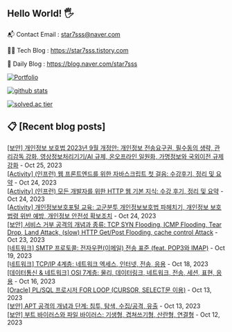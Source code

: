 ## Hello World! 🖐

📬 Contact Email : star7sss@naver.com

👨‍💻 Tech Blog : https://star7sss.tistory.com

🤪 Daily Blog : https://blog.naver.com/star7sss

[![Portfolio](https://img.shields.io/badge/Portfolio-%23000000.svg?style=for-the-badge&logo=firefox&logoColor=#FF7139)](https://fern-way-13f.notion.site/Jang-Thang-3b7b327981a2456c8ee5952eadb848b9)

[![github stats](https://github-readme-stats.vercel.app/api?username=jangThang&show_icons=true&hide_border=False)](https://star7sss.tistory.com)

[![solved.ac tier](http://mazassumnida.wtf/api/v2/generate_badge?boj=star7sss)](https://solved.ac/star7sss)

## 📋 [Recent blog posts]
[[보안] 개인정보 보호법 2023년 9월 개정안: 개인정보 전송요구권, 필수동의 생략, 관리감독 강화, 영상정보처리기기/AI 규제, 온오프라인 일원화, 가명정보와 국외이전 규제 강화](https://star7sss.tistory.com/999) - Oct 25, 2023<br>
[[Activity] (인프런) 웹 프론트엔드를 위한 자바스크립트 첫 걸음: 수강후기, 정리 및 요약](https://star7sss.tistory.com/998) - Oct 24, 2023<br>
[[Activity] (인프런) 모든 개발자를 위한 HTTP 웹 기본 지식: 수강 후기, 정리 및 요약](https://star7sss.tistory.com/997) - Oct 24, 2023<br>
[[Activity] 개인정보보호포털 교육: 고군분투 개인정보보호법 파헤치기, 개인정보 보호법령 위반 예방, 개인정보 안전성 확보조치](https://star7sss.tistory.com/996) - Oct 24, 2023<br>
[[보안] 서비스 거부 공격의 개념과 종류: TCP SYN Flooding, ICMP Flooding, Tear Drop, Land Attack, (slow) HTTP Get/Post Flooding, cache control Attack](https://star7sss.tistory.com/995) - Oct 23, 2023<br>
[[네트워크] SMTP 프로토콜: 전자우편(이메일) 전송 표준 (feat. POP3와 IMAP)](https://star7sss.tistory.com/994) - Oct 19, 2023<br>
[[네트워크] TCP/IP 4계층: 네트워크 엑세스, 인터넷, 전송, 응용](https://star7sss.tistory.com/993) - Oct 18, 2023<br>
[[데이터통신 & 네트워크] OSI 7계층: 물리, 데이터링크, 네트워크, 전송, 세션, 표현, 응용](https://star7sss.tistory.com/992) - Oct 16, 2023<br>
[[Oracle] PL/SQL 프로시저 FOR LOOP (CURSOR, SELECT문 이용)](https://star7sss.tistory.com/991) - Oct 13, 2023<br>
[[보안] APT 공격의 개념과 단계: 침투, 탐색, 수집/공격, 유출](https://star7sss.tistory.com/990) - Oct 13, 2023<br>
[[보안] 부트 바이러스와 파일 바이러스: 기생형, 겹쳐쓰기형, 산란형, 연결형](https://star7sss.tistory.com/989) - Oct 12, 2023<br>
